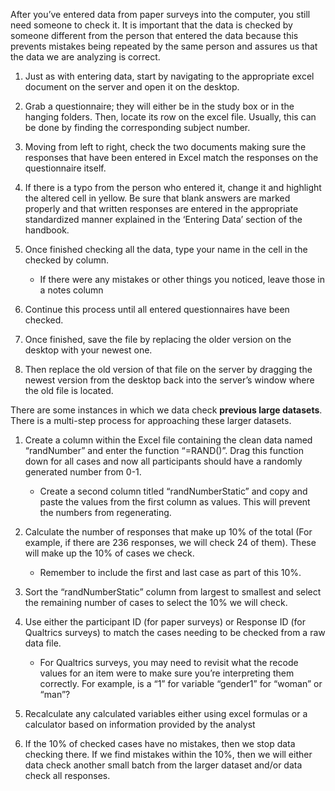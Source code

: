 
After you’ve entered data from paper surveys into the computer, you still need someone to check it. It is important that the data is checked by someone different from the person that entered the data because this prevents mistakes being repeated by the same person and assures us that the data we are analyzing is correct.

1.  Just as with entering data, start by navigating to the appropriate excel document on the server and open it on the desktop.
    
2.  Grab a questionnaire; they will either be in the study box or in the hanging folders. Then, locate its row on the excel file. Usually, this can be done by finding the corresponding subject number.
    
3.  Moving from left to right, check the two documents making sure the responses that have been entered in Excel match the responses on the questionnaire itself.
    
4.  If there is a typo from the person who entered it, change it and highlight the altered cell in yellow. Be sure that blank answers are marked properly and that written responses are entered in the appropriate standardized manner explained in the ‘Entering Data’ section of the handbook.
    
5.  Once finished checking all the data, type your name in the cell in the checked by column.
	- If there were any mistakes or other things you noticed, leave those in a notes column

6.  Continue this process until all entered questionnaires have been checked.
    
7.  Once finished, save the file by replacing the older version on the desktop with your newest one. 
    
8.  Then replace the old version of that file on the server by dragging the newest version from the desktop back into the server’s window where the old file is located.
  

There are some instances in which we data check **previous large datasets**. There is a multi-step process for approaching these larger datasets.

1.  Create a column within the Excel file containing the clean data named “randNumber” and enter the function “=RAND()”. Drag this function down for all cases and now all participants should have a randomly generated number from 0-1.
	- Create a second column titled “randNumberStatic” and copy and paste the values from the first column as values. This will prevent the numbers from regenerating.

2.  Calculate the number of responses that make up 10% of the total (For example, if there are 236 responses, we will check 24 of them). These will make up the 10% of cases we check.  
	- Remember to include the first and last case as part of this 10%.

3.  Sort the “randNumberStatic” column from largest to smallest and select the remaining number of cases to select the 10% we will check.

4.  Use either the participant ID (for paper surveys) or Response ID (for Qualtrics surveys) to match the cases needing to be checked from a raw data file. 
	- For Qualtrics surveys, you may need to revisit what the recode values for an item were to make sure you’re interpreting them correctly. For example, is a “1” for variable “gender1” for “woman” or “man”?

5.  Recalculate any calculated variables either using excel formulas or a calculator based on information provided by the analyst

6.  If the 10% of checked cases have no mistakes, then we stop data checking there. If we find mistakes within the 10%, then we will either data check another small batch from the larger dataset and/or data check all responses.